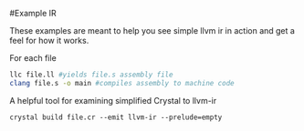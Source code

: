 #Example IR

These examples are meant to help you see simple llvm ir in action and get a feel for how it works.

For each file
```bash
llc file.ll #yields file.s assembly file
clang file.s -o main #compiles assembly to machine code
```

A helpful tool for examining simplified Crystal to llvm-ir
```
crystal build file.cr --emit llvm-ir --prelude=empty
```
